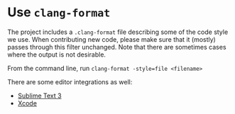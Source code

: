 # Use `clang-format`

The project includes a `.clang-format` file describing some of the code style we use. When contributing new code, please make sure that it (mostly) passes through this filter unchanged. Note that there are sometimes cases where the output is not desirable.

From the command line, run `clang-format -style=file <filename>`

There are some editor integrations as well:
- [Sublime Text 3](https://github.com/rosshemsley/SublimeClangFormat)
- [Xcode](https://github.com/travisjeffery/ClangFormat-Xcode)